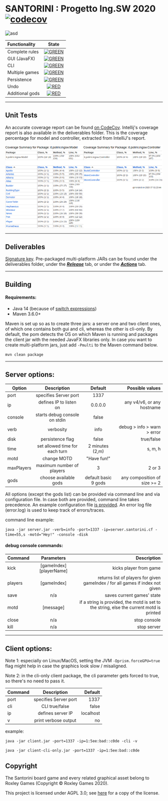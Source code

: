 #     SANTORINI : Progetto Ing.SW 2020   [![codecov](https://codecov.io/gh/darklamp/ing-sw-2020-Secondari-Vela-Villa/branch/master/graph/badge.svg?token=PF3WCGV0B5)](https://codecov.io/gh/darklamp/ing-sw-2020-Secondari-Vela-Villa)

![asd](https://i.imgur.com/g7BuRZO.png)


| Functionality | State |
|:-----------------------|:------------------------------------:|
| Complete rules | [![GREEN](https://placehold.it/15/44bb44/44bb44)](#) |
| GUI (JavaFX) | [![GREEN](https://placehold.it/15/44bb44/44bb44)](#) |
| CLI | [![GREEN](https://placehold.it/15/44bb44/44bb44)](#) |
| Multiple games | [![GREEN](https://placehold.it/15/44bb44/44bb44)](#) |
| Persistence | [![GREEN](https://placehold.it/15/44bb44/44bb44)](#) |
| Undo | [![RED](https://placehold.it/15/f03c15/f03c15)](#) |
| Additional gods | [![RED](https://placehold.it/15/f03c15/f03c15)](#) |

---
## Unit Tests

An accurate coverage report can be found [on CodeCov](https://codecov.io/gh/darklamp/ing-sw-2020-Secondari-Vela-Villa/tree/master/src/main/java/it/polimi/ingsw).
Intellij's coverage report is also available in the deliverables folder. This is the coverage percentage for model and controller, extracted from IntelliJ's report.


![IntelliJ Coverage](deliverables/intellij_coverage.png)

---


## Deliverables

[Signature key](https://darklamp.github.io/ale/assets/pubkey.asc).
Pre-packaged multi-platform JARs can be found under the deliverables folder,  under the [***Release***](https://github.com/darklamp/ing-sw-2020-Secondari-Vela-Villa/releases) tab, or under the [***Actions***](https://github.com/darklamp/ing-sw-2020-Secondari-Vela-Villa/actions?query=branch:master) tab.


---


## Building
 
#### Requirements:

* Java 14 (because of [switch expressions](https://openjdk.java.net/jeps/361))
* Maven 3.6.0+

Maven is set up so as to create three jars: a server one and two client ones, of which one contains both gui and cli, whereas the other is cli-only. By default, the pom detects the OS on which Maven is running and packages the client jar with the needed JavaFX libraries only.
In case you want to create multi-platform jars, just add ``` -Pmulti ``` to the Maven command below.

```
mvn clean package
```

---


## Server options:

| Option | Description | Default | Possible values
|---------|:----------:|:------------:|-----------:|
| port | specifies Server port | 1337 | |
| ip   | defines IP to listen on | 0.0.0.0 | any v4/v6, or any hostname |
| console | starts debug console on stdin | false |  |
| verb | verbosity | info | debug > info > warn > error |
| disk | persistence flag | false | true/false |
| time | set allowed time for each turn | 2 minutes (2,m) | s, m, h |
| motd | change MOTD | "Have fun!" | |
| maxPlayers | maximum number of players | 3 | 2 or 3 |
| gods | choose available gods | default basic 9 gods | any composition of size >= 2 |

All options (except the gods list) can be provided via command line and via configuration file. In case both are provided, command line takes precedence.
An example configuration file [is provided](https://github.com/darklamp/ing-sw-2020-Secondari-Vela-Villa/blob/master/santorini.yaml).
An error log file (error.log) is used to keep track of errors/traces.

command line example:

```
java -jar server.jar -verb=info -port=1337 -ip=server.santorini.cf -time=55,s -motd="Hey!" -console -disk
```

#### debug console commands:
| Command | Parameters | Description |
|---------|:----------:|------------:|
| kick | [gameIndex] [playerName] | kicks player from game |
| players | [gameIndex] | returns list of players for given gameIndex / for all games if index not given |
| save | n/a | saves current games' state |
| motd | [message] | if a string is provided, the motd is set to the string, else the current motd is printed |
| close | n/a | stop console |
| kill | n/a | stop server |


---


## Client options:

Note 1: especially on Linux/MacOS, setting the JVM ```-Dprism.forceGPU=true``` flag might help in case the graphics look slow / misaligned.


Note 2: in the cli-only client package, the cli parameter gets forced to true, so there's no need to pass it.

| Command | Description | Default |
|---------|:----------:|------------:|
| port    | specifies Server port | 1337 |
| cli     | CLI true/false | false |
| ip      | defines server IP | localhost |
| v       | print verbose output | no |

example: 

```
java -jar client.jar -port=1337 -ip=1:5ee:bad::c0de -cli -v
```

```
java -jar client-cli-only.jar -port=1337 -ip=1:5ee:bad::c0de
```

## Copyright

The Santorini board game and every related graphical asset belong to Roxley Games (Copyright © Roxley Games 2020).


This project is licensed under AGPL 3.0; see [here](LICENSE) for a copy of the license.
